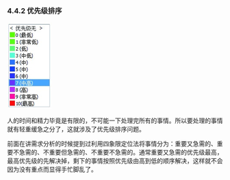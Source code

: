 ### 4.4.2 优先级排序

![](images/image02077.jpeg)

人的时间和精力毕竟是有限的，不可能一下处理完所有的事情。所以要处理的事情就有轻重缓急之分了，这就涉及了优先级排序问题。

前面在讲需求分析的时候提到过利用四象限定位法将事情分为：重要又急需的、重要不急需的、不重要但急需的、不重要不急需的。通常重要又急需的优先级最高，最高优先级的先解决掉，剩下的事情按照优先级由高到低的顺序解决，这样就不会因为没有重点而显得手忙脚乱了。
